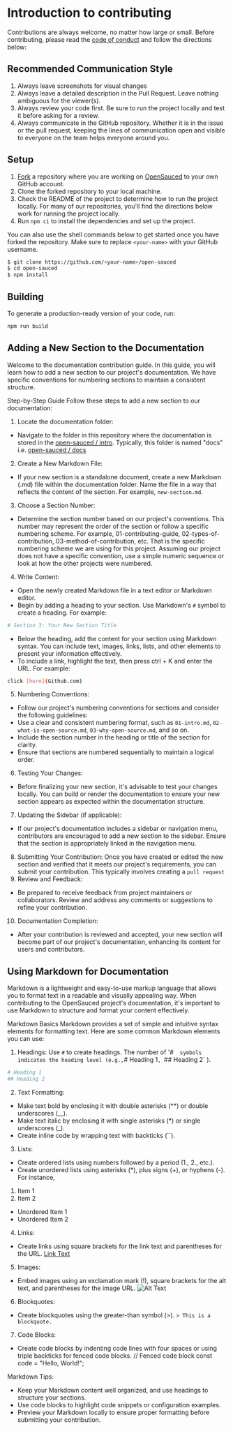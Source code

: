 # Introduction to contributing
Contributions are always welcome, no matter how large or small. Before contributing, please read the [code of conduct](https://docs.opensauced.pizza/contributing/code-of-conduct/) and follow the directions below:

## Recommended Communication Style
1. Always leave screenshots for visual changes
2. Always leave a detailed description in the Pull Request. Leave nothing ambiguous for the viewer(s).
3. Always review your code first. Be sure to run the project locally and test it before asking for a review.
4. Always communicate in the GitHub repository. Whether it is in the issue or the pull request, keeping the lines of communication open and visible to everyone on the team helps everyone around you.

## Setup
1. [Fork](https://docs.github.com/en/get-started/quickstart/fork-a-repo) a repository where you are working on [OpenSauced](github.com/open-sauced) to your own GitHub account.
2. Clone the forked repository to your local machine.
3. Check the README of the project to determine how to run the project locally. For many of our repositories, you'll find the directions below work for running the project locally.
4. Run `npm ci` to install the dependencies and set up the project.

You can also use the shell commands below to get started once you have forked the repository. Make sure to replace `<your-name>` with your GitHub username.

```bash
$ git clone https://github.com/<your-name>/open-sauced
$ cd open-sauced
$ npm install
```

## Building 
To generate a production-ready version of your code, run:

```bash
npm run build
```

## Adding a New Section to the Documentation
Welcome to the documentation contribution guide. In this guide, you will learn how to add a new section to our project's documentation. We have specific conventions for numbering sections to maintain a consistent structure.

Step-by-Step Guide
Follow these steps to add a new section to our documentation:

1. Locate the documentation folder:
- Navigate to the folder in this repository where the documentation is stored in the [open-sauced / intro](https://github.com/open-sauced/intro). Typically, this folder is named "docs" i.e. [open-sauced / docs](https://github.com/open-sauced/docs)

2. Create a New Markdown File:
- If your new section is a standalone document, create a new Markdown (.md) file within the documentation folder. Name the file in a way that reflects the content of the section. For example, `new-section.md`.

3. Choose a Section Number:
- Determine the section number based on our project's conventions. This number may represent the order of the section or follow a specific numbering scheme.  For example, 01-contributing-guide, 02-types-of-contribution, 03-method-of-contribution, etc. That is the specific numbering scheme we are using for this project.
Assuming our project does not have a specific convention, use a simple numeric sequence or look at how the other projects were numbered.
4. Write Content:
- Open the newly created Markdown file in a text editor or Markdown editor.
- Begin by adding a heading to your section. Use Markdown's `#` symbol to create a heading. For example:

```bash
# Section 3: Your New Section Title
```
- Below the heading, add the content for your section using Markdown syntax. You can include text, images, links, lists, and other elements to present your information effectively.
- To include a link, highlight the text, then press ctrl + K and enter the URL. For example:
  
```bash
click [here](Github.com)
```
5. Numbering Conventions:
- Follow our project's numbering conventions for sections and consider the following guidelines:
- Use a clear and consistent numbering format, such as `01-intro.md`, `02-what-is-open-source.md`, `03-why-open-source.md`, and so on.
- Include the section number in the heading or title of the section for clarity.
- Ensure that sections are numbered sequentially to maintain a logical order.
6. Testing Your Changes:
- Before finalizing your new section, it's advisable to test your changes locally. You can build or render the documentation to ensure your new section appears as expected within the documentation structure.
7. Updating the Sidebar (if applicable):
- If our project's documentation includes a sidebar or navigation menu, contributors are encouraged to add a new section to the sidebar. Ensure that the section is appropriately linked in the navigation menu.
8. Submitting Your Contribution:
Once you have created or edited the new section and verified that it meets our project's requirements, you can submit your contribution. This typically involves creating a `pull request` 
9. Review and Feedback:
- Be prepared to receive feedback from project maintainers or collaborators. Review and address any comments or suggestions to refine your contribution.
10. Documentation Completion:
- After your contribution is reviewed and accepted, your new section will become part of our project's documentation, enhancing its content for users and contributors.

## Using Markdown for Documentation
Markdown is a lightweight and easy-to-use markup language that allows you to format text in a readable and visually appealing way. When contributing to the OpenSauced project's documentation, it's important to use Markdown to structure and format your content effectively.

Markdown Basics
Markdown provides a set of simple and intuitive syntax elements for formatting text. Here are some common Markdown elements you can use:
1. Headings:
Use `#`  to create headings. The number of '#`  symbols indicates the heading level (e.g.,`# Heading 1`, `## Heading 2` ).
```bash
# Heading 1
## Heading 2
```

2. Text Formatting:
- Make text bold by enclosing it with double asterisks (**) or double underscores (__).
- Make text italic by enclosing it with single asterisks (*) or single underscores (_).
- Create inline code by wrapping text with backticks (``).

3. Lists:
- Create ordered lists using numbers followed by a period (1., 2., etc.).
- Create unordered lists using asterisks (*), plus signs (+), or hyphens (-).
For instance,
1. Item 1
2. Item 2

- Unordered Item 1
- Unordered Item 2

4. Links:
- Create links using square brackets for the link text and parentheses for the URL.
[Link Text](https://opensauced.pizza/)

5. Images:
- Embed images using an exclamation mark (!), square brackets for the alt text, and parentheses for the image URL.
![Alt Text](https://github.com/open-sauced/intro/blob/main/opensauced-signup.png)

6. Blockquotes:
- Create blockquotes using the greater-than symbol (>).
`> This is a blockquote.`

7. Code Blocks:
- Create code blocks by indenting code lines with four spaces or using triple backticks for fenced code blocks.
// Fenced code block
const code = "Hello, World!";

Markdown Tips:
- Keep your Markdown content well organized, and use headings to structure your sections.
- Use code blocks to highlight code snippets or configuration examples.
- Preview your Markdown locally to ensure proper formatting before submitting your contribution.



